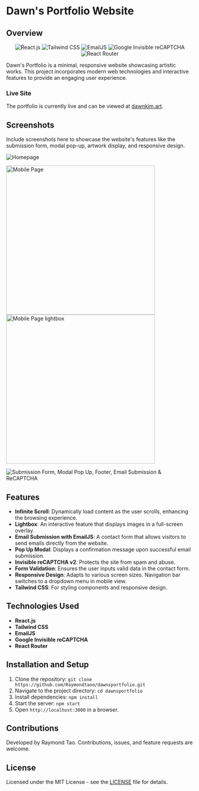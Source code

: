 # Dawn's Portfolio Website

## Overview
<p align="center">
  <img src="https://img.shields.io/badge/React.js-20232A?style=for-the-badge&logo=react" alt="React.js" />
  <img src="https://img.shields.io/badge/Tailwind_CSS-38B2AC?style=for-the-badge&logo=tailwind-css" alt="Tailwind CSS" />
  <img src="https://img.shields.io/badge/EmailJS-FFBB00?style=for-the-badge&logo=emailjs" alt="EmailJS" />
  <img src="https://img.shields.io/badge/Google_reCAPTCHA-4285F4?style=for-the-badge&logo=google" alt="Google Invisible reCAPTCHA" />
  <img src="https://img.shields.io/badge/React_Router-CA4245?style=for-the-badge&logo=react-router" alt="React Router" />
</p>
Dawn's Portfolio is a minimal, responsive website showcasing artistic works. This project incorporates modern web technologies and interactive features to provide an engaging user experience.

### Live Site
The portfolio is currently live and can be viewed at [dawnkim.art](https://dawnkim.art/).

## Screenshots

Include screenshots here to showcase the website's features like the submission form, modal pop-up, artwork display, and responsive design.

![Homepage](https://github.com/Raymondtaoo/dawnsportfolio/assets/123979366/6043fbc0-5bcc-4b18-bb28-a579db4f1423)
<p>
  <img src="https://github.com/Raymondtaoo/dawnsportfolio/assets/123979366/1b5e4520-9098-4c18-aff4-97867debb8dc" alt="Mobile Page" width="400" />
  <img src="https://github.com/Raymondtaoo/dawnsportfolio/assets/123979366/1cf4248c-7ffc-4a48-b837-dcfb57bbb894" alt="Mobile Page lightbox" width="400" />
</p>

![Submission Form, Modal Pop Up, Footer, Email Submission & ReCAPTCHA](https://github.com/Raymondtaoo/dawnsportfolio/assets/123979366/b39686c3-7843-4a9a-a7c4-91413a33ae59)

## Features

- **Infinite Scroll**: Dynamically load content as the user scrolls, enhancing the browsing experience.
- **Lightbox**: An interactive feature that displays images in a full-screen overlay.
- **Email Submission with EmailJS**: A contact form that allows visitors to send emails directly from the website.
- **Pop Up Modal**: Displays a confirmation message upon successful email submission.
- **Invisible reCAPTCHA v2**: Protects the site from spam and abuse.
- **Form Validation**: Ensures the user inputs valid data in the contact form.
- **Responsive Design**: Adapts to various screen sizes. Navigation bar switches to a dropdown menu in mobile view.
- **Tailwind CSS**: For styling components and responsive design.

## Technologies Used

- **React.js**
- **Tailwind CSS**
- **EmailJS**
- **Google Invisible reCAPTCHA**
- **React Router**

## Installation and Setup

1. Clone the repository: `git clone https://github.com/Raymondtaoo/dawnsportfolio.git`
2. Navigate to the project directory: `cd dawnsportfolio`
3. Install dependencies: `npm install`
4. Start the server: `npm start`
5. Open `http://localhost:3000` in a browser.

## Contributions

Developed by Raymond Tao. Contributions, issues, and feature requests are welcome.

## License

Licensed under the MIT License - see the [LICENSE](https://github.com/Raymondtaoo/dawnsportfolio/blob/master/LICENSE) file for details.
